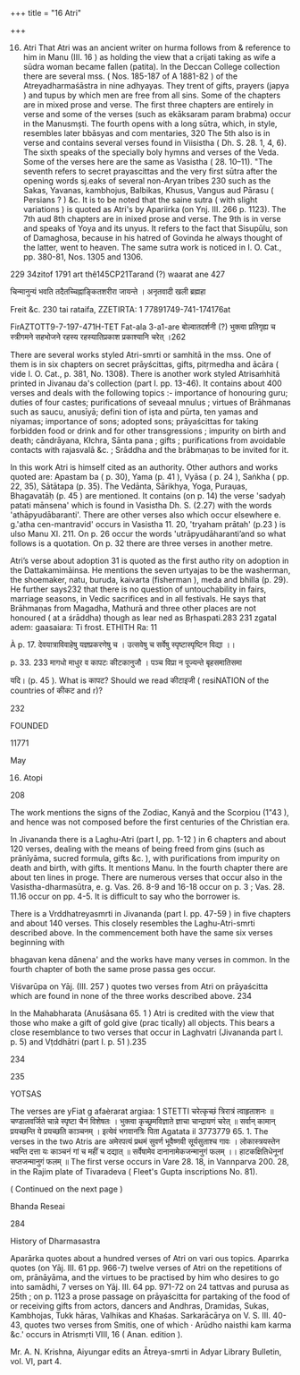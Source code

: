 +++
title = "16 Atri"

+++

16. Atri That Atri was an ancient writer on hurma follows from & reference to him in Manu (III. 16 ) as holding the view that a crijati taking as wife a sūdra woman became fallen (patita). In the Deccan College collection there are several mss. ( Nos. 185-187 of A 1881-82 ) of the Atreyadharmaśāstra in nine adhyayas. They trent of gifts, prayers (japya ) and tupus by which men are free from all sins. Some of the chapters are in mixed prose and verse. The first three chapters are entirely in verse and some of the verses (such as ekāksaram param brabma) occur in the Manusmști. The fourth opens with a long sūtra, which, in style, resembles later bbāsyas and com mentaries, 320 The 5th also is in verse and contains several verses found in Viisistha ( Dh. S. 28. 1, 4, 6). The sixth speaks of the specially boly hymns and verses of the Veda. Some of the verses here are the same as Vasistha ( 28. 10–11). "The seventh refers to secret prayascittas and the very first sūtra after the opening words sj.eaks of several non-Aryan tribes 230 such as the Sakas, Yavanas, kambhojus, Balbikas, Khusus, Vangus aud Pārasu ( Persians ? ) &c. It is to be noted that the saine sutra ( with slight variations ) is quoted as Atri's by Apariirka (on Ynj. III. 266 p. 1123). The 7th aud 8th chapters are in inixed prose and verse. The 9th is in verse and speaks of Yoya and its unyus. It refers to the fact that Sisupūlu, son of Damaghosa, because in his hatred of Govinda he always thought of the latter, went to heaven. The same sutra work is noticed in I. O. Cat., pp. 380-81, Nos. 1305 and 1306. 

229 34zitof 1791 art thê145CP21Tarand (?) waarat ane 427 

चिन्मानुन्यं भवति तदैतच्चिह्नाङ्कितशरीरा जायन्ते । अनृतवादी खली ब्रह्महा 

Freit &c. 230 tai rataifa, ZZETIRTA: 1 77891749-741-174176at 

FirAZTOTT9-7-197-471H-TET Fat-ala 3-a1-are बोल्वातदर्शनी (?) भुक्त्वा प्रतिगृह्य च स्त्रीगमने सहभोजने रहस्य रहस्यातिप्रकाश प्रकाश्यानि चरेत् ।262 



There are several works styled Atri-smrti or samhitā in the mss. One of them is in six chapters on secret prāyścittas, gifts, pitṛmedha and ācāra ( vide I. O. Cat., p. 381, No. 1308). There is another work styled Atrisaṁhitā printed in Jivanau da's collection (part I. pp. 13-46). It contains about 400 verses and deals with the following topics :- importance of honouring guru; duties of four castes; purifications of seveaal mnulus ; virtues of Brāhmanas such as saucu, anusīyā; defini tion of iṣta and pūrta, ten yamas and niyamas; importance of sons; adopted sons; prāyaścittas for taking forbidden food or drink and for other transgressions ; impurity on birth and death; cāndrāyana, Kłchra, Sānta pana ; gifts ; purifications from avoidable contacts with rajasvalā &c. ; Srāddha and the brābmaṇas to be invited for it. 

In this work Atri is himself cited as an authority. Other authors and works quoted are: Apastam ba ( p. 30), Yama (p. 41 ), Vyāsa ( p. 24 ), Saṅkha ( pp. 22, 35), Sātātapa (p. 35). The Vedānta, Sārikhya, Yoga, Puraụas, Bhagavatāḥ (p. 45 ) are mentioned. It contains (on p. 14) the verse 'sadyaḥ patati mānsena' which is found in Vasistha Dh. S. (2.27) with the words 'athāpyudābaranti'. There are other verses also which occur elsewhere e. g.'atha cen-mantravid' occurs in Vasistha 11. 20, 'tryaham prātah' (p.23 ) is ulso Manu XI. 211. On p. 26 occur the words 'utrāpyudāharanti’and so what follows is a quotation. On p. 32 there are three verses in another metre. 

Atri’s verse about adoption 31 is quoted as the first autho rity on adoption in the Dattakamimāinsa. He mentions the seven urtyajas to be the washerman, the shoemaker, natu, buruda, kaivarta (fisherman ), meda and bhilla (p. 29). He further says232 that there is no question of untouchability in fairs, marriage seasons, in Vedic sacrifices and in all festivals. He says that Brāhmaṇas from Magadha, Mathurā and three other places are not honoured ( at a śrāddha) though as lear ned as Bṛhaspati.283 231 zgatal adem: gaasaiara: Ti frost. ETHITH Ra: 11 

À p. 17. देवयात्राविवाहेषु यज्ञप्रकरणेषु च । उत्सवेषु च सर्वेषु स्पृष्टास्पृष्टिन विद्या ।। 

p. 33. 233 मागधो माधुर व कापटः कीटकानुजौ । पञ्च विप्रा न पूज्यन्ते बृहसमातिसमा 

यदि। (p. 45 ). What is कापट? Should we read कीटाइजी ( resiNATION of the countries of कीकट and r)? 

232 

FOUNDED 

11771 

May 

16. Atopi 

208 

The work mentions the signs of the Zodiac, Kanyā and the Scorpiou (1"43 ), and hence was not composed before the first centuries of the Christian era. 

In Jivananda there is a Laghu-Atri (part I, pp. 1-12 ) in 6 chapters and about 120 verses, dealing with the means of being freed from gins (such as prānīyāma, sucred formula, gifts &c. ), with purifications from impurity on death and birth, with gifts. It mentions Manu. In the fourth chapter there are about ten lines in proge. There are numerous verses that occur also in the Vasistha-dharmasūtra, e. g. Vas. 26. 8-9 and 16-18 occur on p. 3 ; Vas. 28. 11.16 occur on pp. 4-5. It is difficult to say who the borrower is. 

There is a Vrddhatreyasmrti in Jivananda (part I. pp. 47-59 ) in five chapters and about 140 verses. This closely resembles the Laghu-Atri-smrti described above. In the commencement both have the same six verses beginning with 

bhagavan kena dānena' and the works have many verses in common. In the fourth chapter of both the same prose passa ges occur. 

Viśvarūpa on Yāj. (III. 257 ) quotes two verses from Atri on prāyaścitta which are found in none of the three works described above. 234 

In the Mahabharata (Anuśāsana 65. 1 ) Atri is credited with the view that those who make a gift of gold give (prac tically) all objects. This bears a close resemblance to two verses that occur in Laghvatri (Jivananda part I. p. 5) and Vṭddhātri (part I. p. 51 ).235 

234 

235 

YOTSAS 

The verses are yFiat g afaèrarat argiaa: 1 STETTI चरेत्कृच्छं त्रिरात्रं त्वाहृताशनः ॥ चण्डालवर्जिते चान्ने स्पृष्टा चैनं विशेषतः । भुक्त्वा कृच्छ्रमविज्ञाते ज्ञाचा चान्द्रायणं चरेत् ॥ सर्वान् कामान् प्रयच्छन्ति ये प्रयच्छति काञ्चनम् । इत्येवं भगवानत्रिः पिता Agatata il 3773779 65. 1. The verses in the two Atris are अमेरपत्यं प्रथमं सुवर्ण भूवैष्णवी सूर्यसुताश्च गावः । लोकास्त्रयस्तेन भवन्ति दत्ता यः काञ्चनं गां च महीं च दद्यात् ॥ सर्वेषामेव दानानामेकजन्मानुगं फलम् ।। हाटकक्षितिधेनूनां सप्तजन्मानुगं फलम् ॥ The first verse occurs in Vare 28. 18, in Vannparva 200. 28, in the Rajim plate of Tivaradeva ( Fleet's Gupta inscriptions No. 81). 

( Continued on the next page ) 

Bhanda Reseai 

284 

History of Dharmasastra 

Aparārka quotes about a hundred verses of Atri on vari ous topics. Aparırka quotes (on Yāj. III. 61 pp. 966-7) twelve verses of Atri on the repetitions of om, prānāyāma, and the virtues to be practised by him who desires to go into samādhi, 7 verses on Yāj. III. 64 pp. 971-72 on 24 tattvas and purusa as 25th ; on p. 1123 a prose passage on prāyaścitta for partaking of the food of or receiving gifts from actors, dancers and Andhras, Dramidas, Sukas, Kambhojas, Tukk hāras, Valhikas and Khaśas. Sarkarācārya on V. S. III. 40-43, quotes two verses from Smitis, one of which · Arūdho naisthi kam karma &c.' occurs in Atrismṛti VIII, 16 ( Anan. edition ). 

Mr. A. N. Krishna, Aiyungar edits an Ātreya-smrti in Adyar Library Bulletin, vol. VI, part 4. 
